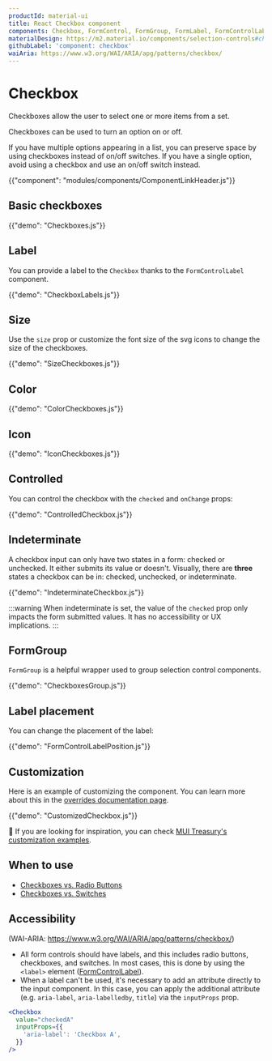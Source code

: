 ```yaml
---
productId: material-ui
title: React Checkbox component
components: Checkbox, FormControl, FormGroup, FormLabel, FormControlLabel
materialDesign: https://m2.material.io/components/selection-controls#checkboxes
githubLabel: 'component: checkbox'
waiAria: https://www.w3.org/WAI/ARIA/apg/patterns/checkbox/
---
```


# Checkbox

<p class="description">Checkboxes allow the user to select one or more items from a set.</p>

Checkboxes can be used to turn an option on or off.

If you have multiple options appearing in a list,
you can preserve space by using checkboxes instead of on/off switches.
If you have a single option, avoid using a checkbox and use an on/off switch instead.

{{"component": "modules/components/ComponentLinkHeader.js"}}

## Basic checkboxes

{{"demo": "Checkboxes.js"}}

## Label

You can provide a label to the `Checkbox` thanks to the `FormControlLabel` component.

{{"demo": "CheckboxLabels.js"}}

## Size

Use the `size` prop or customize the font size of the svg icons to change the size of the checkboxes.

{{"demo": "SizeCheckboxes.js"}}

## Color

{{"demo": "ColorCheckboxes.js"}}

## Icon

{{"demo": "IconCheckboxes.js"}}

## Controlled

You can control the checkbox with the `checked` and `onChange` props:

{{"demo": "ControlledCheckbox.js"}}

## Indeterminate

A checkbox input can only have two states in a form: checked or unchecked.
It either submits its value or doesn't.
Visually, there are **three** states a checkbox can be in: checked, unchecked, or indeterminate.

{{"demo": "IndeterminateCheckbox.js"}}

:::warning
When indeterminate is set, the value of the `checked` prop only impacts the form submitted values.
It has no accessibility or UX implications.
:::

## FormGroup

`FormGroup` is a helpful wrapper used to group selection control components.

{{"demo": "CheckboxesGroup.js"}}

## Label placement

You can change the placement of the label:

{{"demo": "FormControlLabelPosition.js"}}

## Customization

Here is an example of customizing the component.
You can learn more about this in the [overrides documentation page](/material-ui/customization/how-to-customize/).

{{"demo": "CustomizedCheckbox.js"}}

🎨 If you are looking for inspiration, you can check [MUI Treasury's customization examples](https://mui-treasury.com/styles/checkbox/).

## When to use

- [Checkboxes vs. Radio Buttons](https://www.nngroup.com/articles/checkboxes-vs-radio-buttons/)
- [Checkboxes vs. Switches](https://uxplanet.org/checkbox-vs-toggle-switch-7fc6e83f10b8)

## Accessibility

(WAI-ARIA: https://www.w3.org/WAI/ARIA/apg/patterns/checkbox/)

- All form controls should have labels, and this includes radio buttons, checkboxes, and switches. In most cases, this is done by using the `<label>` element ([FormControlLabel](/material-ui/api/form-control-label/)).
- When a label can't be used, it's necessary to add an attribute directly to the input component.
  In this case, you can apply the additional attribute (e.g. `aria-label`, `aria-labelledby`, `title`) via the `inputProps` prop.

```jsx
<Checkbox
  value="checkedA"
  inputProps={{
    'aria-label': 'Checkbox A',
  }}
/>
```
